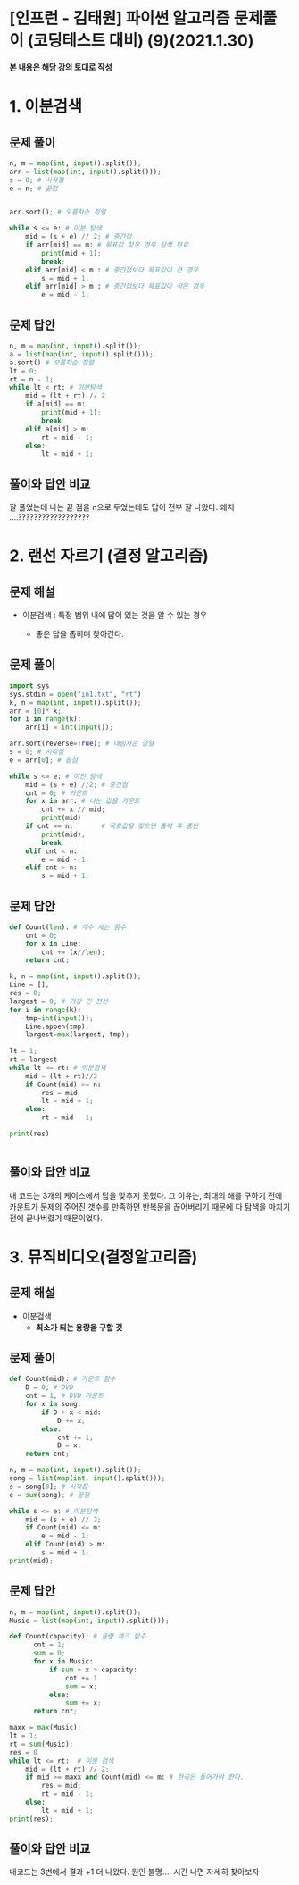 # [인프런 - 김태원] 파이썬 알고리즘 문제풀이 (코딩테스트 대비) (9)(2021.1.30)



**본 내용은 해당 [강의](https://www.inflearn.com/course/파이썬-알고리즘-문제풀이-코딩테스트/dashboard) 토대로 작성**



# 1. 이분검색

## 문제 풀이

```python
n, m = map(int, input().split());
arr = list(map(int, input().split()));
s = 0; # 시작점
e = n; # 끝점


arr.sort(); # 오름차순 정렬

while s <= e: # 이분 탐색
    mid = (s + e) // 2; # 중간점
    if arr[mid] == m: # 목표값 찾은 경우 탐색 완료
        print(mid + 1);
        break;
    elif arr[mid] < m : # 중간점보다 목표값이 큰 경우
        s = mid + 1;
    elif arr[mid] > m : # 중간점보다 목표값이 작은 경우   
        e = mid - 1;
```



## 문제 답안

```python
n, m = map(int, input().split());
a = list(map(int, input().split()));
a.sort() # 오름차순 정렬
lt = 0;
rt = n - 1;
while lt < rt: # 이분탐색
    mid = (lt + rt) // 2
    if a[mid] == m:
        print(mid + 1);
        break
    elif a[mid] > m:
        rt = mid - 1;
    else:
        lt = mid + 1;
```



## 풀이와 답안 비교

잘 풀었는데 나는 끝 점을 n으로 두었는데도 답이 전부 잘 나왔다. 왜지 ....??????????????????



# 2. 랜선 자르기 (결정 알고리즘)

## 문제 해설

* 이분검색 : 특정 범위 내에 답이 있는 것을 알 수 있는 경우

  * 좋은 답을 좁히며 찾아간다.

  

## 문제 풀이

```python
import sys
sys.stdin = open("in1.txt", "rt")
k, n = map(int, input().split());
arr = [0]* k;
for i in range(k):
    arr[i] = int(input());

arr.sort(reverse=True); # 내림차순 정렬
s = 0; # 시작점
e = arr[0]; # 끝점

while s <= e: # 이진 탐색
    mid = (s + e) //2; # 중간점
    cnt = 0; # 카운트
    for x in arr: # 나눈 값을 카운트
        cnt += x // mid;
        print(mid)
    if cnt == n:       # 목표값을 찾으면 출력 후 중단
        print(mid);
        break
    elif cnt < n:
        e = mid - 1;
    elif cnt > n:
        s = mid + 1;
```



## 문제 답안

```python
def Count(len): # 개수 세는 함수
    cnt = 0;
    for x in Line:
        cnt += (x//len);
    return cnt;

k, n = map(int, input().split());
Line = [];
res = 0;
largest = 0; # 가장 긴 전선
for i in range(k):
    tmp=int(input());
    Line.appen(tmp);
    largest=max(largest, tmp);
    
lt = 1;
rt = largest
while lt <= rt: # 이분검색
    mid = (lt + rt)//2
    if Count(mid) >= n:
        res = mid
        lt = mid + 1;
    else:
        rt = mid - 1;

print(res)    
    
```



## 풀이와 답안 비교

내 코드는 3개의 케이스에서 답을 맞추지 못했다. 그 이유는, 최대의 해를 구하기 전에 카운트가 문제의 주어진 갯수를 만족하면 반복문을 끊어버리기 때문에 다 탐색을 마치기전에 끝나버렸기 때문이었다.



# 3. 뮤직비디오(결정알고리즘)

## 문제 해설

* 이분검색
  * **최소가 되는 용량을 구할 것**

## 문제 풀이

```python
def Count(mid): # 카운트 함수
    D = 0; # DVD
    cnt = 1; # DVD 카운트
    for x in song:
        if D + x < mid:
            D += x;
        else:
            cnt += 1;
            D = x;
    return cnt;

n, m = map(int, input().split());
song = list(map(int, input().split()));
s = song[0]; # 시작점
e = sum(song); # 끝점

while s <= e: # 이분탐색
    mid = (s + e) // 2;
    if Count(mid) <= m:
        e = mid - 1;
    elif Count(mid) > m:
        s = mid + 1;
print(mid);
```



## 문제 답안

```python
n, m = map(int, input().split());
Music = list(map(int, input().split()));

def Count(capacity): # 용량 체크 함수
      cnt = 1;
      sum = 0;
      for x in Music:
          if sum + x > capacity:
              cnt += 1
              sum = x;
          else:
              sum += x;
      return cnt;

maxx = max(Music);
lt = 1;
rt = sum(Music);
res = 0
while lt <= rt:  # 이분 검색
    mid = (lt + rt) // 2;
    if mid >= maxx and Count(mid) <= m: # 한곡은 들어가야 한다.
        res = mid;
        rt = mid - 1;
    else:
        lt = mid + 1;
print(res);
```



## 풀이와 답안 비교

내코드는 3번에서 결과 +1 더 나왔다. 원인 불명.... 시간 나면 자세히 찾아보자